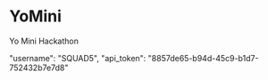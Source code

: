 YoMini
======

Yo Mini Hackathon


   "username": "SQUAD5",
    "api_token": "8857de65-b94d-45c9-b1d7-752432b7e7d8"
